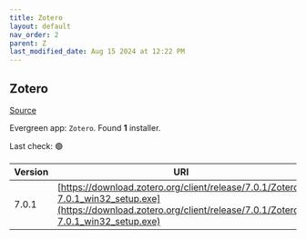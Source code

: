 ```yaml
---
title: Zotero
layout: default
nav_order: 2
parent: Z
last_modified_date: Aug 15 2024 at 12:22 PM
---
```


## Zotero

[Source](https://www.zotero.org/)

Evergreen app: `Zotero`. Found **1** installer.

Last check: 🟢

| Version | URI                                                                                                                                                            |
| ------- | -------------------------------------------------------------------------------------------------------------------------------------------------------------- |
| 7.0.1   | [https://download.zotero.org/client/release/7.0.1/Zotero-7.0.1_win32_setup.exe](https://download.zotero.org/client/release/7.0.1/Zotero-7.0.1_win32_setup.exe) |
